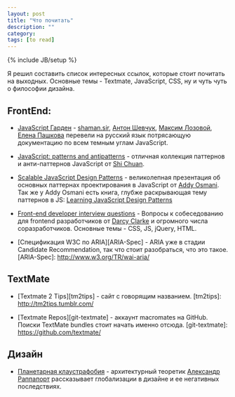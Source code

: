 ```yaml
---
layout: post
title: "Что почитать"
description: ""
category: 
tags: [to read]
---
```

{% include JB/setup %}

Я решил составить список интересных ссылок, которые стоит почитать на выходных.
Основные темы - Textmate, JavaScript, CSS, ну и чуть чуть о философии дизайна.

## FrontEnd:
*	[JavaScript Гарден][js-garden] - [shaman.sir][shaman-sir], [Антон Шевчук][a-shevchuk], [Максим Лозовой][m-lozovoy], [Елена Пашкова][e-pashkova] перевели на русский язык потрясающую документацию по всем темным углам JavaScript. 

[js-garden]: http://bonsaiden.github.com/JavaScript-Garden/ru/ "JavaScript Гарден"
  [shaman-sir]: http://shamansir.madfire.net/
  [a-shevchuk]: http://anton.shevchuk.name/
  [m-lozovoy]: http://nixsolutions.com/
  [e-pashkova]: http://nixsolutions.com/
  
*	[JavaScript: patterns and antipatterns][js-patterns] - отличная коллекция паттернов и анти-паттернов JavaScript от [Shi Chuan][shichuan]. 

[js-patterns]: http://shichuan.github.com/javascript-patterns/
  [shichuan]: http://www.blog.highub.com/
  
*	[Scalable JavaScript Design Patterns][js-patterns] - великолепная презентация об основных паттернах проектирования в JavaScript от [Addy Osmani][addyosmani]. Так же у Addy Osmani есть книга, глубже раскрывающая тему паттернов в JS: [Learning JavaScript Design Patterns][js-patterns-book]
  
[js-patterns]: http://www.slideshare.net/fullscreen/AddyOsmani/scalable-javascript-design-patterns/
  [addyosmani]: http://addyosmani.com/blog/
  [js-patterns-book]: http://addyosmani.com/resources/essentialjsdesignpatterns/book/
  
*	[Front-end developer interview questions][frontend-interview] - Вопросы к собеседованию для frontend разработчиков от [Darcy Clarke][darcyclarke] и огромного числа соразработчиков. Основные темы - CSS, JS, jQuery, HTML.
  
[frontend-interview]: https://github.com/darcyclarke/Front-end-Developer-Interview-Questions
  [darcyclarke]: http://darcyclarke.me/
  
*	[Спецификация W3C по ARIA][ARIA-Spec] - ARIA уже в стадии Candidate Recommendation, так что стоит разобраться, что это такое.
[ARIA-Spec]: http://www.w3.org/TR/wai-aria/
## TextMate
*	[Textmate 2 Tips][tm2tips] - сайт с говорящим названием. 
[tm2tips]: http://tm2tips.tumblr.com/

*	[Textmate Repos][git-textmate] - аккаунт macromates на GitHub. Поиски TextMate bundles стоит начать именно отсюда.
[git-textmate]: https://github.com/textmate/

## Дизайн
*	[Планетарная клаустрафобия][planetClaustr] - архитектурный теоретик [Александр Раппапорт][a-rappaport] рассказывает глобализации в дизайне и ее негативных последствиях.

[planetClaustr]: http://papardes.blogspot.com/2009/08/blog-post_1162.html
  [a-rappaport]: http://www.blogger.com/profile/10975104695224234620